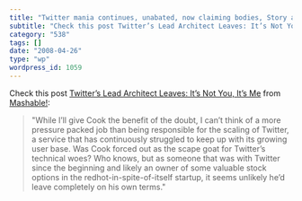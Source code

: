 ```yaml
---
title: "Twitter mania continues, unabated, now claiming bodies, Story at 11"
subtitle: "Check this post Twitter’s Lead Architect Leaves: It’s Not You, It’s Me"
category: "538"
tags: []
date: "2008-04-26"
type: "wp"
wordpress_id: 1059
---
```

Check this post [Twitter’s Lead Architect Leaves: It’s Not You, It’s Me](http://mashable.com/2008/04/23/twitter-lead-architect-resigns/) from [Mashable!](http://feeds.feedburner.com/mashable):
> "While I’ll give Cook the benefit of the doubt, I can’t think of a more pressure packed job than being responsible for the scaling of Twitter, a service that has continuously struggled to keep up with its growing user base. Was Cook forced out as the scape goat for Twitter’s technical woes? Who knows, but as someone that was with Twitter since the beginning and likely an owner of some valuable stock options in the redhot-in-spite-of-itself startup, it seems unlikely he’d leave completely on his own terms."